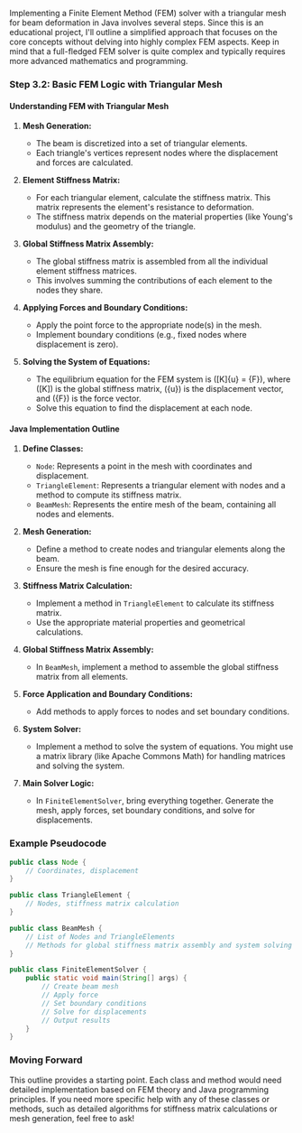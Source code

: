 Implementing a Finite Element Method (FEM) solver with a triangular mesh for beam deformation in Java involves several steps. Since this is an educational project, I'll outline a simplified approach that focuses on the core concepts without delving into highly complex FEM aspects. Keep in mind that a full-fledged FEM solver is quite complex and typically requires more advanced mathematics and programming.

### Step 3.2: Basic FEM Logic with Triangular Mesh

#### Understanding FEM with Triangular Mesh

1. **Mesh Generation:**
    - The beam is discretized into a set of triangular elements.
    - Each triangle's vertices represent nodes where the displacement and forces are calculated.

2. **Element Stiffness Matrix:**
    - For each triangular element, calculate the stiffness matrix. This matrix represents the element's resistance to deformation.
    - The stiffness matrix depends on the material properties (like Young's modulus) and the geometry of the triangle.

3. **Global Stiffness Matrix Assembly:**
    - The global stiffness matrix is assembled from all the individual element stiffness matrices.
    - This involves summing the contributions of each element to the nodes they share.

4. **Applying Forces and Boundary Conditions:**
    - Apply the point force to the appropriate node(s) in the mesh.
    - Implement boundary conditions (e.g., fixed nodes where displacement is zero).

5. **Solving the System of Equations:**
    - The equilibrium equation for the FEM system is \([K]\{u\} = \{F\}\), where \([K]\) is the global stiffness matrix, \(\{u\}\) is the displacement vector, and \(\{F\}\) is the force vector.
    - Solve this equation to find the displacement at each node.

#### Java Implementation Outline

1. **Define Classes:**
    - `Node`: Represents a point in the mesh with coordinates and displacement.
    - `TriangleElement`: Represents a triangular element with nodes and a method to compute its stiffness matrix.
    - `BeamMesh`: Represents the entire mesh of the beam, containing all nodes and elements.

2. **Mesh Generation:**
    - Define a method to create nodes and triangular elements along the beam.
    - Ensure the mesh is fine enough for the desired accuracy.

3. **Stiffness Matrix Calculation:**
    - Implement a method in `TriangleElement` to calculate its stiffness matrix.
    - Use the appropriate material properties and geometrical calculations.

4. **Global Stiffness Matrix Assembly:**
    - In `BeamMesh`, implement a method to assemble the global stiffness matrix from all elements.

5. **Force Application and Boundary Conditions:**
    - Add methods to apply forces to nodes and set boundary conditions.

6. **System Solver:**
    - Implement a method to solve the system of equations. You might use a matrix library (like Apache Commons Math) for handling matrices and solving the system.

7. **Main Solver Logic:**
    - In `FiniteElementSolver`, bring everything together. Generate the mesh, apply forces, set boundary conditions, and solve for displacements.

### Example Pseudocode

```java
public class Node {
    // Coordinates, displacement
}

public class TriangleElement {
    // Nodes, stiffness matrix calculation
}

public class BeamMesh {
    // List of Nodes and TriangleElements
    // Methods for global stiffness matrix assembly and system solving
}

public class FiniteElementSolver {
    public static void main(String[] args) {
        // Create beam mesh
        // Apply force
        // Set boundary conditions
        // Solve for displacements
        // Output results
    }
}
```

### Moving Forward

This outline provides a starting point. Each class and method would need detailed implementation based on FEM theory and Java programming principles. If you need more specific help with any of these classes or methods, such as detailed algorithms for stiffness matrix calculations or mesh generation, feel free to ask!